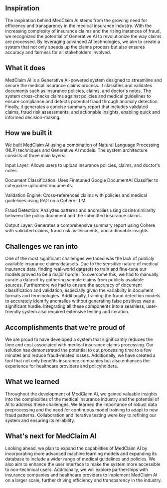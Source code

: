 ## Inspiration
The inspiration behind MedClaim AI stems from the growing need for efficiency and transparency in the medical insurance industry. With the increasing complexity of insurance claims and the rising instances of fraud, we recognized the potential of Generative AI to revolutionize the way claims are processed. By leveraging advanced AI technologies, we aim to create a system that not only speeds up the claims process but also ensures accuracy and fairness for all stakeholders involved.

## What it does
MedClaim AI is a Generative AI-powered system designed to streamline and secure the medical insurance claims process. It classifies and validates documents such as insurance policies, claims, and doctor's notes. The system cross-checks claims against policies and medical guidelines to ensure compliance and detects potential fraud through anomaly detection. Finally, it generates a concise summary report that includes validated claims, fraud risk assessments, and actionable insights, enabling quick and informed decision-making.



## How we built it
We built MedClaim AI using a combination of Natural Language Processing (NLP) techniques and Generative AI models. The system architecture consists of three main layers:

Input Layer: Allows users to upload insurance policies, claims, and doctor's notes.

Document Classification: Uses Finetuned Google DocumentAI Classifier to categorize uploaded documents.

Validation Engine: Cross-references claims with policies and medical guidelines using RAG on a Cohere LLM.

Fraud Detection: Analyzes patterns and anomalies using cosine similarity between the policy document and the submitted insurance claims.

Output Layer: Generates a comprehensive summary report using Cohere with validated claims, fraud risk assessments, and actionable insights.

## Challenges we ran into
One of the most significant challenges we faced was the lack of publicly available insurance claims datasets. Due to the sensitive nature of medical insurance data, finding real-world datasets to train and fine-tune our models proved to be a major hurdle. To overcome this, we had to manually curate a dataset by gathering sample claims from publicly available sources. Furthermore we had to ensure the accuracy of document classification and validation, especially given the variability in document formats and terminologies. Additionally, training the fraud detection models to accurately identify anomalies without generating false positives was a significant hurdle. Integrating all these components into a seamless, user-friendly system also required extensive testing and iteration.

## Accomplishments that we're proud of
We are proud to have developed a system that significantly reduces the time and cost associated with medical insurance claims processing. Our solution has demonstrated the potential to cut processing time to a few minutes and reduce fraud-related losses. Additionally, we have created a tool that not only benefits insurance companies but also enhances the experience for healthcare providers and policyholders.

## What we learned
Throughout the development of MedClaim AI, we gained valuable insights into the complexities of the medical insurance industry and the potential of AI to address these challenges. We learned the importance of robust data preprocessing and the need for continuous model training to adapt to new fraud patterns. Collaboration and iterative testing were key to refining our system and ensuring its reliability.

## What's next for MedClaim AI
Looking ahead, we plan to expand the capabilities of MedClaim AI by incorporating more advanced machine learning models and expanding its database to include a wider range of medical guidelines and policies. We also aim to enhance the user interface to make the system more accessible to non-technical users. Additionally, we will explore partnerships with insurance companies and healthcare providers to implement MedClaim AI on a larger scale, further driving efficiency and transparency in the industry.
